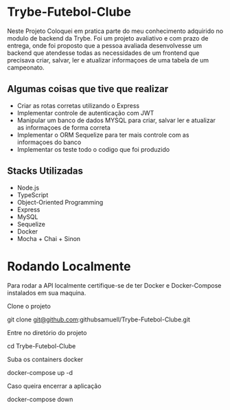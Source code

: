 # Trybe-Futebol-Clube

Neste Projeto Coloquei em pratica parte do meu conhecimento adquirido no modulo de backend da Trybe.
Foi um projeto avaliativo e com prazo de entrega, onde foi proposto que a pessoa avaliada desenvolvesse
um backend que atendesse todas as necessidades de um frontend que precisava criar, salvar, ler e atualizar informaçoes
de uma tabela de um campeonato.

## Algumas coisas que tive que realizar
- Criar as rotas corretas utilizando o Express
- Implementar controle de autenticação com JWT
- Manipular um banco de dados MYSQL para criar, salvar ler e atualizar as informaçoes de forma correta
- Implementar o ORM Sequelize para ter mais controle com as informaçoes do banco
- Implementar os teste todo o codigo que foi produzido


## Stacks Utilizadas
* Node.js
* TypeScript
* Object-Oriented Programming
* Express
* MySQL
* Sequelize
* Docker
* Mocha + Chai + Sinon

# Rodando Localmente
Para rodar a API localmente certifique-se de ter Docker e Docker-Compose instalados em sua maquina.

Clone o projeto

  <span>git clone git@github.com:githubsamuell/Trybe-Futebol-Clube.git</span>
  
Entre no diretório do projeto

cd Trybe-Futebol-Clube

Suba os containers docker

docker-compose up -d

Caso queira encerrar a aplicação

docker-compose down


